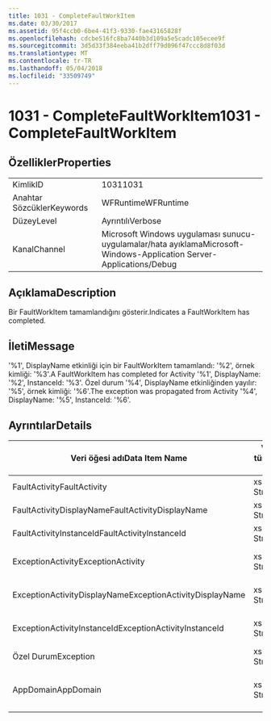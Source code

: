 ```yaml
---
title: 1031 - CompleteFaultWorkItem
ms.date: 03/30/2017
ms.assetid: 95f4ccb0-6be4-41f3-9330-fae43165828f
ms.openlocfilehash: cdcbe516fc8ba7440b3d109a5e5cadc105ecee9f
ms.sourcegitcommit: 3d5d33f384eeba41b2dff79d096f47ccc8d8f03d
ms.translationtype: MT
ms.contentlocale: tr-TR
ms.lasthandoff: 05/04/2018
ms.locfileid: "33509749"
---
```

# <a name="1031---completefaultworkitem"></a><span data-ttu-id="ffead-102">1031 - CompleteFaultWorkItem</span><span class="sxs-lookup"><span data-stu-id="ffead-102">1031 - CompleteFaultWorkItem</span></span>
## <a name="properties"></a><span data-ttu-id="ffead-103">Özellikler</span><span class="sxs-lookup"><span data-stu-id="ffead-103">Properties</span></span>  
  
|||  
|-|-|  
|<span data-ttu-id="ffead-104">Kimlik</span><span class="sxs-lookup"><span data-stu-id="ffead-104">ID</span></span>|<span data-ttu-id="ffead-105">1031</span><span class="sxs-lookup"><span data-stu-id="ffead-105">1031</span></span>|  
|<span data-ttu-id="ffead-106">Anahtar Sözcükler</span><span class="sxs-lookup"><span data-stu-id="ffead-106">Keywords</span></span>|<span data-ttu-id="ffead-107">WFRuntime</span><span class="sxs-lookup"><span data-stu-id="ffead-107">WFRuntime</span></span>|  
|<span data-ttu-id="ffead-108">Düzey</span><span class="sxs-lookup"><span data-stu-id="ffead-108">Level</span></span>|<span data-ttu-id="ffead-109">Ayrıntılı</span><span class="sxs-lookup"><span data-stu-id="ffead-109">Verbose</span></span>|  
|<span data-ttu-id="ffead-110">Kanal</span><span class="sxs-lookup"><span data-stu-id="ffead-110">Channel</span></span>|<span data-ttu-id="ffead-111">Microsoft Windows uygulaması sunucu-uygulamalar/hata ayıklama</span><span class="sxs-lookup"><span data-stu-id="ffead-111">Microsoft-Windows-Application Server-Applications/Debug</span></span>|  
  
## <a name="description"></a><span data-ttu-id="ffead-112">Açıklama</span><span class="sxs-lookup"><span data-stu-id="ffead-112">Description</span></span>  
 <span data-ttu-id="ffead-113">Bir FaultWorkItem tamamlandığını gösterir.</span><span class="sxs-lookup"><span data-stu-id="ffead-113">Indicates a FaultWorkItem has completed.</span></span>  
  
## <a name="message"></a><span data-ttu-id="ffead-114">İleti</span><span class="sxs-lookup"><span data-stu-id="ffead-114">Message</span></span>  
 <span data-ttu-id="ffead-115">'%1', DisplayName etkinliği için bir FaultWorkItem tamamlandı: '%2', örnek kimliği: '%3'.</span><span class="sxs-lookup"><span data-stu-id="ffead-115">A FaultWorkItem has completed for Activity '%1', DisplayName: '%2', InstanceId: '%3'.</span></span> <span data-ttu-id="ffead-116">Özel durum '%4', DisplayName etkinliğinden yayılır: '%5', örnek kimliği: '%6'.</span><span class="sxs-lookup"><span data-stu-id="ffead-116">The exception was propagated from Activity '%4', DisplayName: '%5', InstanceId: '%6'.</span></span>  
  
## <a name="details"></a><span data-ttu-id="ffead-117">Ayrıntılar</span><span class="sxs-lookup"><span data-stu-id="ffead-117">Details</span></span>  
  
|<span data-ttu-id="ffead-118">Veri öğesi adı</span><span class="sxs-lookup"><span data-stu-id="ffead-118">Data Item Name</span></span>|<span data-ttu-id="ffead-119">Veri öğesi türü</span><span class="sxs-lookup"><span data-stu-id="ffead-119">Data Item Type</span></span>|<span data-ttu-id="ffead-120">Açıklama</span><span class="sxs-lookup"><span data-stu-id="ffead-120">Description</span></span>|  
|--------------------|--------------------|-----------------|  
|<span data-ttu-id="ffead-121">FaultActivity</span><span class="sxs-lookup"><span data-stu-id="ffead-121">FaultActivity</span></span>|<span data-ttu-id="ffead-122">xs: String</span><span class="sxs-lookup"><span data-stu-id="ffead-122">xs:string</span></span>|<span data-ttu-id="ffead-123">Hataya etkinlik türü adı.</span><span class="sxs-lookup"><span data-stu-id="ffead-123">The type name of the fault activity.</span></span>|  
|<span data-ttu-id="ffead-124">FaultActivityDisplayName</span><span class="sxs-lookup"><span data-stu-id="ffead-124">FaultActivityDisplayName</span></span>|<span data-ttu-id="ffead-125">xs: String</span><span class="sxs-lookup"><span data-stu-id="ffead-125">xs:string</span></span>|<span data-ttu-id="ffead-126">Hataya etkinlik görünen adı.</span><span class="sxs-lookup"><span data-stu-id="ffead-126">The display name of the fault activity.</span></span>|  
|<span data-ttu-id="ffead-127">FaultActivityInstanceId</span><span class="sxs-lookup"><span data-stu-id="ffead-127">FaultActivityInstanceId</span></span>|<span data-ttu-id="ffead-128">xs: String</span><span class="sxs-lookup"><span data-stu-id="ffead-128">xs:string</span></span>|<span data-ttu-id="ffead-129">Hataya etkinlik örnek kimliği.</span><span class="sxs-lookup"><span data-stu-id="ffead-129">The instance id of the fault activity.</span></span>|  
|<span data-ttu-id="ffead-130">ExceptionActivity</span><span class="sxs-lookup"><span data-stu-id="ffead-130">ExceptionActivity</span></span>|<span data-ttu-id="ffead-131">xs: String</span><span class="sxs-lookup"><span data-stu-id="ffead-131">xs:string</span></span>|<span data-ttu-id="ffead-132">Özel durum oluşturdu etkinlik türü adı.</span><span class="sxs-lookup"><span data-stu-id="ffead-132">The type name of the activity that threw the exception.</span></span>|  
|<span data-ttu-id="ffead-133">ExceptionActivityDisplayName</span><span class="sxs-lookup"><span data-stu-id="ffead-133">ExceptionActivityDisplayName</span></span>|<span data-ttu-id="ffead-134">xs: String</span><span class="sxs-lookup"><span data-stu-id="ffead-134">xs:string</span></span>|<span data-ttu-id="ffead-135">Özel durum oluşturdu etkinliğin görünen adı.</span><span class="sxs-lookup"><span data-stu-id="ffead-135">The display name of the activity that threw the exception.</span></span>|  
|<span data-ttu-id="ffead-136">ExceptionActivityInstanceId</span><span class="sxs-lookup"><span data-stu-id="ffead-136">ExceptionActivityInstanceId</span></span>|<span data-ttu-id="ffead-137">xs: String</span><span class="sxs-lookup"><span data-stu-id="ffead-137">xs:string</span></span>|<span data-ttu-id="ffead-138">Özel durum oluşturdu etkinlik örnek kimliği.</span><span class="sxs-lookup"><span data-stu-id="ffead-138">The instance id of the activity that threw the exception.</span></span>|  
|<span data-ttu-id="ffead-139">Özel Durum</span><span class="sxs-lookup"><span data-stu-id="ffead-139">Exception</span></span>|<span data-ttu-id="ffead-140">xs: String</span><span class="sxs-lookup"><span data-stu-id="ffead-140">xs:string</span></span>|<span data-ttu-id="ffead-141">Özel durum için özel durum ayrıntıları</span><span class="sxs-lookup"><span data-stu-id="ffead-141">The exception details for the exception</span></span>|  
|<span data-ttu-id="ffead-142">AppDomain</span><span class="sxs-lookup"><span data-stu-id="ffead-142">AppDomain</span></span>|<span data-ttu-id="ffead-143">xs: String</span><span class="sxs-lookup"><span data-stu-id="ffead-143">xs:string</span></span>|<span data-ttu-id="ffead-144">AppDomain.CurrentDomain.FriendlyName tarafından döndürülen dize.</span><span class="sxs-lookup"><span data-stu-id="ffead-144">The string returned by AppDomain.CurrentDomain.FriendlyName.</span></span>|
